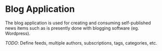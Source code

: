 Blog Application
================

The blog application is used for creating and consuming self-published news 
items such as is presently done with blogging software (eg. Wordpress).

_TODO_: Define feeds, multiple authors, subscriptions, tags, categories, etc. 
